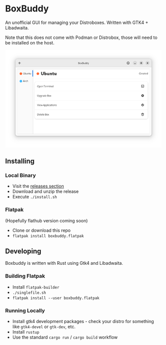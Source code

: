 # BoxBuddy
An unofficial GUI for managing your Distroboxes. Written with GTK4 + Libadwaita.

Note that this does not come with Podman or Distrobox, those will need to be installed on the host.

![Main Menu](docs/screenshot-1.png)

## Installing
### Local Binary
- Visit the [releases section](https://github.com/Dvlv/BoxBuddyRS/releases)
- Download and unzip the release
- Execute `./install.sh`

### Flatpak
(Hopefully flathub version coming soon)
- Clone or download this repo
- `flatpak install boxbuddy.flatpak`


## Developing

Boxbuddy is written with Rust using Gtk4 and Libadwaita.

### Building Flatpak
- Install `flatpak-builder`
- `./singlefile.sh`
- `flatpak install --user boxbuddy.flatpak`

### Running Locally
- Install gtk4 development packages - check your distro for something like `gtk4-devel` or `gtk-dev`, etc.
- Install `rustup`
- Use the standard `cargo run` / `cargo build` workflow



